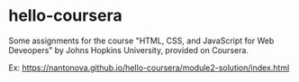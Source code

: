 # hello-coursera
Some assignments for the course "HTML, CSS, and JavaScript for Web Deveopers" by Johns Hopkins University, provided on Coursera.


Ex: https://nantonova.github.io/hello-coursera/module2-solution/index.html
